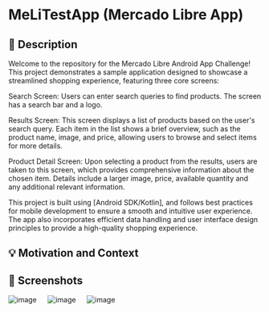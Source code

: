 # MeLiTestApp (Mercado Libre App)

<!--- Replace <OWNER> with your Github Username and <REPOSITORY> with the name of your repository. -->
<!--- You can find both of these in the url bar when you open your repository in github. -->
<!--![Workflow result](https://github.com/Zhuinden/android-dev-challenge-compose-design/workflows/Check/badge.svg)-->


## :scroll: Description

Welcome to the repository for the Mercado Libre Android App Challenge! This project demonstrates a sample application designed to showcase a streamlined shopping experience, featuring three core screens:

Search Screen: Users can enter search queries to find products. The screen has a search bar and a logo.

Results Screen: This screen displays a list of products based on the user's search query. Each item in the list shows a brief overview, such as the product name, image, and price, allowing users to browse and select items for more details.

Product Detail Screen: Upon selecting a product from the results, users are taken to this screen, which provides comprehensive information about the chosen item. Details include a larger image, price, available quantity and any additional relevant information.

This project is built using [Android SDK/Kotlin], and follows best practices for mobile development to ensure a smooth and intuitive user experience. The app also incorporates efficient data handling and user interface design principles to provide a high-quality shopping experience.


## :bulb: Motivation and Context


## :camera_flash: Screenshots

![image](https://github.com/user-attachments/assets/f44b1198-1731-410e-825c-f840329bdf86) &emsp; ![image](https://github.com/user-attachments/assets/1a6f2289-6b4c-43e3-ae33-953822d53ccc) &emsp; ![image](https://github.com/user-attachments/assets/14a73f28-ae46-4a10-8fcb-056fec656045)
